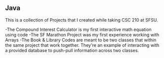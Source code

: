 ## Java

This is a collection of Projects that I created while taking CSC 210 at SFSU. 

-The Compound Interest Calculator is my first interactive math equation using code
-The SF Marathon Project was my first experience working with Arrays
-The Book & Library Codes are meant to be two classes that within the same project that work together. They're an example of interacting with a provided database to push-pull information across two classes.
